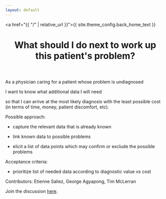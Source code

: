 ```yaml
---
layout: default
---
```


<a href="{{ "/" | relative_url }}">{{ site.theme_config.back_home_text }}</a>

<header>
  <h1>What should I do next to work up this patient's problem?
</h1>
</header>

As a physician caring for a patient whose problem is undiagnosed

I want to know what additional data I will need

so that I can arrive at the most likely diagnosis with the least possible cost (in terms of time, money, patient discomfort, etc).

Possible approach:

- capture the relevant data that is already known

- link known data to possible problems

- elicit a list of data points which may confirm or exclude the possible problems

Acceptance criteria:

- prioritize list of needed data according to diagnostic value vs cost


Contributors: Etienne Saliez, George Agyapong, Tim McLerran

Join the discussion [here](https://github.com/MIS-GrApH-AI/mis-graph-ai.github.io/discussions/12#discussion-3531914).
